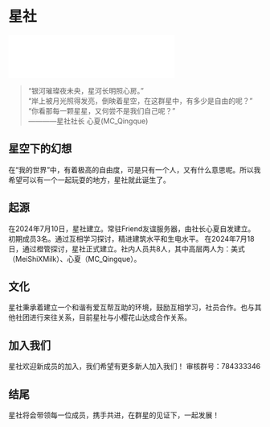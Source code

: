 # 星社

<iframe frameborder="no" border="0" marginwidth="0" marginheight="0" width=330 height=86 src="//music.163.com/outchain/player?type=2&id=2034614727&auto=1&height=66"></iframe>

>“银河璀璨夜未央，星河长明照心房。”   
>“岸上被月光照得发亮，倒映着星空，在这群星中，有多少是自由的呢？”   
>“你看那每一颗星星，又何尝不是我们自己呢？”   
>————星社社长 心夏(MC_Qingque)

## 星空下的幻想
在“我的世界”中，有着极高的自由度，可是只有一个人，又有什么意思呢。所以我希望可以有一个一起玩耍的地方，星社就此诞生了。

## 起源
在2024年7月10日，星社建立。常驻Friend友谊服务器，由社长心夏自发建立。初期成员3名。通过互相学习探讨，精进建筑水平和生电水平。
在2024年7月18日，通过橙管探讨，星社正式建立。社内人员共8人，其中高层两人为：美式（MeiShiXMilk）、心夏（MC_Qingque）。

## 文化
星社秉承着建立一个和谐有爱互帮互助的环境，鼓励互相学习，社员合作。也与其他社团进行来往关系，目前星社与小樱花山达成合作关系。

## 加入我们
星社欢迎新成员的加入，我们希望有更多新人加入我们！
审核群号：784333346

## 结尾
星社将会带领每一位成员，携手共进，在群星的见证下，一起发展！